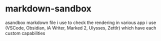 # markdown-sandbox

asandbox markdown file i use to check the rendering in various app i use (VSCode, Obsidian, iA Writer, Marked 2, Ulysses, Zettlr) which have each custom capabilities
